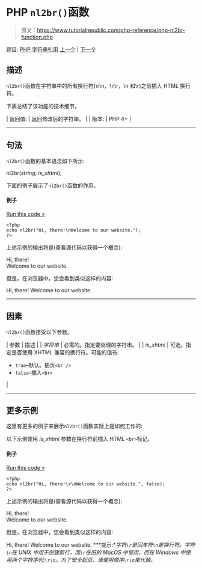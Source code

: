 # PHP `nl2br()`函数

> 原文：<https://www.tutorialrepublic.com/php-reference/php-nl2br-function.php>

题目: [PHP 字符串引用](php-string-functions.php) [上一个](php-nl-langinfo-function.php) | [下一个](php-number-format-function.php)

## 描述

`nl2br()`函数在字符串中的所有换行符(\r\n，\n\r，\n 和\r)之前插入 HTML 换行符。

下表总结了该功能的技术细节。

| 返回值: | 返回修改后的字符串。 |
| 版本: | PHP 4+ |

* * *

## 句法

`nl2br()`函数的基本语法如下所示:

nl2br(*string*, *is_xhtml*);

下面的例子展示了`nl2br()`函数的作用。

#### 例子

[Run this code »](../codelab.php?topic=php&file=insert-br-tag-before-all-newlines-in-a-string "Run this code to view the output")

```
<?php
echo nl2br("Hi, there!\nWelcome to our website.");
?>
```

上述示例的输出将是(查看源代码以获得一个概念):

Hi, there!<br />
Welcome to our website.

但是，在浏览器中，您会看到类似这样的内容:

Hi, there!
Welcome to our website.

* * *

## 因素

`nl2br()`函数接受以下参数。

| 参数 | 描述 |
| *字符串* | 必需的。指定要处理的字符串。 |
| *is_xhtml* | 可选。指定是否使用 XHTML 兼容的换行符。可能的值有:

*   `true`–默认。插页`<br />`
*   `false`–插入`<br>`

 |

* * *

## 更多示例

这里有更多的例子来展示`nl2br()`函数实际上是如何工作的:

以下示例使用 *is_xhtml* 参数在换行符前插入 HTML `<br>`标记。

#### 例子

[Run this code »](../codelab.php?topic=php&file=set-is-xhtml-parameter-to-false "Run this code to view the output")

```
<?php
echo nl2br("Hi, there!\r\nWelcome to our website.", false);
?>
```

上述示例的输出将是(查看源代码以获得一个概念):

Hi, there!<br>
Welcome to our website.

但是，在浏览器中，您会看到类似这样的内容:

Hi, there!
Welcome to our website. ***提示:**字符`\r`是回车符`\n`是换行符。字符`\n`在 UNIX 中用于创建新行，而`\r`在旧的 MacOS 中使用，而在 Windows 中使用两个字符序列:`\r\n`。为了安全起见，请使用顺序`\r\n`来代替。*